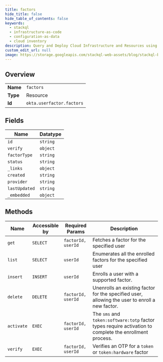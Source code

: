 ```yaml
---
title: factors
hide_title: false
hide_table_of_contents: false
keywords:
  - stackql
  - infrastructure-as-code
  - configuration-as-data
  - cloud inventory
description: Query and Deploy Cloud Infrastructure and Resources using SQL
custom_edit_url: null
image: https://storage.googleapis.com/stackql-web-assets/blog/stackql-blog-post-featured-image.png
---
```

  
    

## Overview
<table><tbody>
<tr><td><b>Name</b></td><td><code>factors</code></td></tr>
<tr><td><b>Type</b></td><td>Resource</td></tr>
<tr><td><b>Id</b></td><td><code>okta.userfactor.factors</code></td></tr>
</tbody></table>

## Fields
| Name | Datatype |
| ---- | -------- |
| `id` | `string` |
| `verify` | `object` |
| `factorType` | `string` |
| `status` | `string` |
| `_links` | `object` |
| `created` | `string` |
| `provider` | `string` |
| `lastUpdated` | `string` |
| `_embedded` | `object` |
## Methods
| Name | Accessible by | Required Params | Description |
| ---- | ------------- | --------------- | ----------- |
| `get` | `SELECT` | `factorId, userId` | Fetches a factor for the specified user |
| `list` | `SELECT` | `userId` | Enumerates all the enrolled factors for the specified user |
| `insert` | `INSERT` | `userId` | Enrolls a user with a supported factor. |
| `delete` | `DELETE` | `factorId, userId` | Unenrolls an existing factor for the specified user, allowing the user to enroll a new factor. |
| `activate` | `EXEC` | `factorId, userId` | The `sms` and `token:software:totp` factor types require activation to complete the enrollment process. |
| `verify` | `EXEC` | `factorId, userId` | Verifies an OTP for a `token` or `token:hardware` factor |
